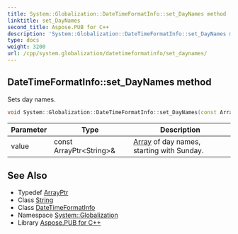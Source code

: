 ```yaml
---
title: System::Globalization::DateTimeFormatInfo::set_DayNames method
linktitle: set_DayNames
second_title: Aspose.PUB for C++
description: 'System::Globalization::DateTimeFormatInfo::set_DayNames method. Sets day names in C++.'
type: docs
weight: 3200
url: /cpp/system.globalization/datetimeformatinfo/set_daynames/
---
```

## DateTimeFormatInfo::set_DayNames method


Sets day names.

```cpp
void System::Globalization::DateTimeFormatInfo::set_DayNames(const ArrayPtr<String> &value)
```


| Parameter | Type | Description |
| --- | --- | --- |
| value | const ArrayPtr\<String\>\& | [Array](../../../system/array/) of day names, starting with Sunday. |

## See Also

* Typedef [ArrayPtr](../../../system/arrayptr/)
* Class [String](../../../system/string/)
* Class [DateTimeFormatInfo](../)
* Namespace [System::Globalization](../../)
* Library [Aspose.PUB for C++](../../../)
